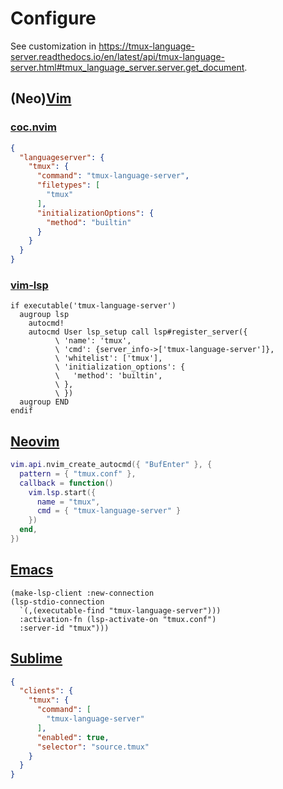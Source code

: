 # Configure

See customization in
<https://tmux-language-server.readthedocs.io/en/latest/api/tmux-language-server.html#tmux_language_server.server.get_document>.

## (Neo)[Vim](https://www.vim.org)

### [coc.nvim](https://github.com/neoclide/coc.nvim)

```json
{
  "languageserver": {
    "tmux": {
      "command": "tmux-language-server",
      "filetypes": [
        "tmux"
      ],
      "initializationOptions": {
        "method": "builtin"
      }
    }
  }
}
```

### [vim-lsp](https://github.com/prabirtmuxrestha/vim-lsp)

```vim
if executable('tmux-language-server')
  augroup lsp
    autocmd!
    autocmd User lsp_setup call lsp#register_server({
          \ 'name': 'tmux',
          \ 'cmd': {server_info->['tmux-language-server']},
          \ 'whitelist': ['tmux'],
          \ 'initialization_options': {
          \   'method': 'builtin',
          \ },
          \ })
  augroup END
endif
```

## [Neovim](https://neovim.io)

```lua
vim.api.nvim_create_autocmd({ "BufEnter" }, {
  pattern = { "tmux.conf" },
  callback = function()
    vim.lsp.start({
      name = "tmux",
      cmd = { "tmux-language-server" }
    })
  end,
})
```

## [Emacs](https://www.gnu.org/software/emacs)

```elisp
(make-lsp-client :new-connection
(lsp-stdio-connection
  `(,(executable-find "tmux-language-server")))
  :activation-fn (lsp-activate-on "tmux.conf")
  :server-id "tmux")))
```

## [Sublime](https://www.sublimetext.com)

```json
{
  "clients": {
    "tmux": {
      "command": [
        "tmux-language-server"
      ],
      "enabled": true,
      "selector": "source.tmux"
    }
  }
}
```
